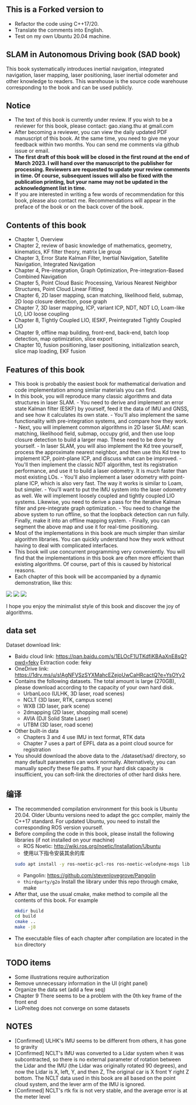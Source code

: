 ## This is a Forked version to
- Refactor the code using C++17/20.
- Translate the comments into English.
- Test on my own Ubuntu 20.04 machine.

## SLAM in Autonomous Driving book (SAD book)

This book systematically introduces inertial navigation, integrated navigation, laser mapping, laser positioning, laser inertial odometer and other knowledge to readers. This warehouse is the source code warehouse corresponding to the book and can be used publicly.

## Notice
- The text of this book is currently under review. If you wish to be a reviewer for this book, please contact: gao.xiang.thu at gmail.com
- After becoming a reviewer, you can view the daily updated PDF manuscript of this book. At the same time, you need to give me your feedback within two months. You can send me comments via github issue or email.
- **The first draft of this book will be closed in the first round at the end of March 2023. I will hand over the manuscript to the publisher for processing. Reviewers are requested to update your review comments in time. Of course, subsequent issues will also be fixed with the publication printing, but your name may not be updated in the acknowledgment list in time.**
- If you are interested in writing a few words of recommendation for this book, please also contact me. Recommendations will appear in the preface of the book or on the back cover of the book.

## Contents of this book

- Chapter 1, Overview
- Chapter 2, review of basic knowledge of mathematics, geometry, kinematics, KF filter theory, matrix Lie group
- Chapter 3, Error State Kalman Filter, Inertial Navigation, Satellite Navigation, Integrated Navigation
- Chapter 4, Pre-integration, Graph Optimization, Pre-integration-Based Combined Navigation
- Chapter 5, Point Cloud Basic Processing, Various Nearest Neighbor Structures, Point Cloud Linear Fitting
- Chapter 6, 2D laser mapping, scan matching, likelihood field, submap, 2D loop closure detection, pose graph
- Chapter 7, 3D laser mapping, ICP, variant ICP, NDT, NDT LO, Loam-like LO, LIO loose coupling
- Chapter 8, Tightly Coupled LIO, IESKF, Preintegrated Tightly Coupled LIO
- Chapter 9, offline map building, front-end, back-end, batch loop detection, map optimization, slice export
- Chapter 10, fusion positioning, laser positioning, initialization search, slice map loading, EKF fusion

## Features of this book


- This book is probably the easiest book for mathematical derivation and code implementation among similar materials you can find.
- In this book, you will reproduce many classic algorithms and data structures in laser SLAM.
        - You need to derive and implement an error state Kalman filter (ESKF) by yourself, feed it the data of IMU and GNSS, and see how it calculates its own state.
        - You'll also implement the same functionality with pre-integration systems, and compare how they work.
        - Next, you will implement common algorithms in 2D laser SLAM: scan matching, likelihood field, submap, occupy grid, and then use loop closure detection to build a larger map. These need to be done by yourself.
        - In laser SLAM, you will also implement the Kd tree yourself, process the approximate nearest neighbor, and then use this Kd tree to implement ICP, point-plane ICP, and discuss what can be improved.
        - You'll then implement the classic NDT algorithm, test its registration performance, and use it to build a laser odometry. It is much faster than most existing LOs.
        - You'll also implement a laser odometry with point-plane ICP, which is also very fast. The way it works is similar to Loam, but simpler.
        - You'll want to put the IMU system into the laser odometry as well. We will implement loosely coupled and tightly coupled LIO systems. Likewise, you need to derive a pass for the iterative Kalman filter and pre-integrate graph optimization.
        - You need to change the above system to run offline, so that the loopback detection can run fully. Finally, make it into an offline mapping system.
        - Finally, you can segment the above map and use it for real-time positioning.
- Most of the implementations in this book are much simpler than similar algorithm libraries. You can quickly understand how they work without having to deal with complicated interfaces.
- This book will use concurrent programming very conveniently. You will find that the implementations in this book are often more efficient than existing algorithms. Of course, part of this is caused by historical reasons.
- Each chapter of this book will be accompanied by a dynamic demonstration, like this:

![](./doc/lio_demo.gif)
![](./doc/2dmapping_demo.gif)
![](./doc/lo_demo.gif)

I hope you enjoy the minimalist style of this book and discover the joy of algorithms.

## data set
Dataset download link:
- Baidu cloud link: https://pan.baidu.com/s/1ELOcF1UTKdfiKBAaXnE8sQ?pwd=feky Extraction code: feky
- OneDrive link: https://1drv.ms/u/s!AgNFVSzSYXMahcEZejoUwCaHRcactQ?e=YsOYy2
- Contains the following datasets. The total amount is large (270GB), please download according to the capacity of your own hard disk.
    - UrbanLoco (ULHK, 3D laser, road scenes)
    - NCLT (3D laser, RTK, campus scene)
    - WXB (3D laser, park scene)
    - 2dmapping (2D laser, shopping mall scene)
    - AVIA (DJI Solid State Laser)
    - UTBM (3D laser, road scene)
- Other built-in data
    - Chapters 3 and 4 use IMU in text format, RTK data
    - Chapter 7 uses a part of EPFL data as a point cloud source for registration
- You should download the above data to the ./dataset/sad/ directory, so many default parameters can work normally. Alternatively, you can manually specify these file paths. If your hard disk capacity is insufficient, you can soft-link the directories of other hard disks here.

## 编译

- The recommended compilation environment for this book is Ubuntu 20.04. Older Ubuntu versions need to adapt the gcc compiler, mainly the C++17 standard. For updated Ubuntu, you need to install the corresponding ROS version yourself.
- Before compiling the code in this book, please install the following libraries (if not installed on your machine)
    - ROS Noetic: http://wiki.ros.org/noetic/Installation/Ubuntu
    - 使用以下指令安装其余的库
    ```bash
    sudo apt install -y ros-noetic-pcl-ros ros-noetic-velodyne-msgs libopencv-dev libgoogle-glog-dev libeigen3-dev libsuitesparse-dev libpcl-dev libyaml-cpp-dev libbtbb-dev libgmock-dev
    ```
    - Pangolin: https://github.com/stevenlovegrove/Pangolin
    - `thirdparty/g2o` Install the library under this repo through cmake, make
- After that, use the usual cmake, make method to compile all the contents of this book. For example
    ```bash
    mkdir build
    cd build
    cmake ..
    make -j8
    ```
- The executable files of each chapter after compilation are located in the `bin` directory

## TODO items 
- Some illustrations require authorization
- Remove unnecessary information in the UI (right panel)
- Organize the data set (add a few seq)
- Chapter 9 There seems to be a problem with the 0th key frame of the front end
- LioPreiteg does not converge on some datasets

## NOTES
- [Confirmed] ULHK's IMU seems to be different from others, it has gone to gravity
- [Confirmed] NCLT's IMU was converted to a Lidar system when it was subcontracted, so there is no external parameter of rotation between the Lidar and the IMU (the Lidar was originally rotated 90 degrees), and now the Lidar is X, left, Y, and then Z, The original car is X front Y right Z bottom. The NCLT data used in this book are all based on the point cloud system, and the lever arm of the IMU is ignored.
- [Confirmed] NCLT's rtk fix is ​​not very stable, and the average error is at the meter level